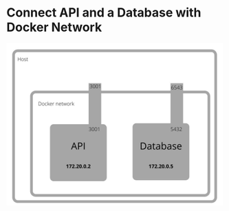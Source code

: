 # Connect API and a Database with Docker Network

![network diagram](API.jpg)






<!-- docker rm -f anemometerapi

docker rm -f postgresql-anemometer

docker network rm anemometernet

docker network create --subnet 172.20.0.0/16 anemometernet -->

<!-- postgres://dockernetworkdemo:123@localhost:5432/dockernetworkdemo -->

<!-- docker run --name dockernetworkdemopg -p 6543:5432 -e POSTGRES_PASSWORD=123 -e POSTGRES_USER=postgres -e POSTGRES_DB=postgres -d postgres:10-alpine

docker run --name dockernetworkdemopg -p 6543:5432 -e POSTGRES_PASSWORD=123 -e POSTGRES_USER=postgres -e POSTGRES_DB=postgres -d postgres:10-alpine

#cat ./dbmigrate.sql | docker exec -i postgresql-anemometer psql -U anemometer -d anemometer

docker network connect --ip 172.20.0.5 anemometernet postgresql-anemometer

#cat ./dbmigrate.sql | docker exec -i postgresql-anemometer psql -U anemometer -d anemometer

docker run --name anemometerapi -p 3001:3001 -d batman/anemometerapislim

docker network connect anemometernet anemometerapi

sleep 10

cat ./dbmigrate.sql | docker exec -i postgresql-anemometer psql -U anemometer -d anemometer -->
